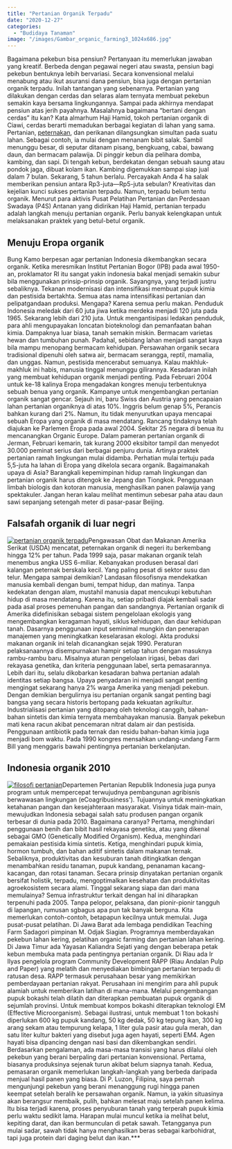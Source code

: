 ```yaml
---
title: "Pertanian Organik Terpadu"
date: "2020-12-27"
categories: 
  - "Budidaya Tanaman"
image: "/images/Gambar_organic_farming3_1024x686.jpg"
---
```


Bagaimana pekebun bisa pensiun? Pertanyaan itu memerlukan jawaban yang kreatif. Berbeda dengan pegawai negeri atau swasta, pensiun bagi pekebun bentuknya lebih bervariasi. Secara konvensional melalui menabung atau ikut asuransi dana pensiun, bisa juga dengan pertanian organik terpadu. Inilah tantangan yang sebenarnya. Pertanian yang dilakukan dengan cerdas dan selaras alam ternyata membuat pekebun semakin kaya bersama lingkungannya. Sampai pada akhirnya mendapat pensiun atas jerih payahnya. Masalahnya bagaimana “bertani dengan cerdas” itu kan? Kata almarhum Haji Hamid, tokoh pertanian organik di Ciawi, cerdas berarti memadukan berbagai kegiatan di lahan yang sama. Pertanian, [peternakan](http://localhost/mitra/peternakan "peternakan"), dan perikanan dilangsungkan simultan pada suatu lahan. Sebagai contoh, ia mulai dengan menanam bibit salak. Sambil menunggu besar, di seputar ditanam pisang, bengkuang, cabai, bawang daun, dan bermacam palawija. Di pinggir kebun dia pelihara domba, kambing, dan sapi. Di tengah kebun, berdekatan dengan sebuah saung atau pondok jaga, dibuat kolam ikan. Kambing digemukkan sampai siap jual dalam 7 bulan. Sekarang, 5 tahun berlalu. Percayakah Anda 4 ha salak memberikan pensiun antara Rp3-juta—Rp5-juta sebulan? Kreativitas dan kejelian kunci sukses pertanian terpadu. Namun, terpadu belum tentu organik. Menurut para aktivis Pusat Pelatihan Pertanian dan Perdesaan Swadaya (P4S) Antanan yang didirikan Haji Hamid, pertanian terpadu adalah langkah menuju pertanian organik. Perlu banyak kelengkapan untuk melaksanakan praktek yang betul-betul organik.

## Menuju Eropa organik

Bung Kamo berpesan agar pertanian Indonesia dikembangkan secara organik. Ketika meresmikan Institut Pertanian Bogor (IPB) pada awal 1950-an, proklamator RI itu sangat yakin indonesia bakal menjadi semakin subur bila menggunakan prinsip-prinsip organik. Sayangnya, yang terjadi justru sebaliknya. Tekanan modernisasi dan intensifikasi membuat pupuk kimia dan pestisida bertakhta. Semua atas nama intensifikasi pertanian dan pelipatgandaan produksi. Mengapa? Karena semua perlu makan. Penduduk Indonesia meledak dari 60 juta jiwa ketika merdeka menjadi 120 juta pada 1965. Sekarang lebih dari 210 juta. Untuk mengantisipasi ledakan penduduk, para ahli mengupayakan loncatan bioteknologi dan pemanfaatan bahan kimia. Dampaknya luar biasa, tanah semakin miskin. Bermacam varietas hewan dan tumbuhan punah. Padahal, sebidang lahan menjadi sangat kaya bila mampu menopang bermacam kehidupan. Persawahan organik secara tradisional dipenuhi oleh satwa air, bermacam serangga, reptil, mamalia, dan unggas. Namun, pestisida mencerabut semuanya. Kalau makhluk-makhluk ini habis, manusia tinggal menunggu gilirannya. Kesadaran inilah yang membuat kehidupan organik menjadi penting. Pada Februari 2004 untuk ke-18 kalinya Eropa mengadakan kongres menuju terbentuknya sebuah benua yang organik. Kampanye untuk mengembangkan pertanian organik sangat gencar. Sejauh ini, baru Swiss dan Austria yang pencapaian lahan pertanian organiknya di atas 10%. Inggris belum genap 5%, Perancis bahkan kurang dari 2%. Namun, itu tidak menyurutkan upaya mencapai sebuah Eropa yang organik di masa mendatang. Rancang tindaknya telah diajukan ke Parlemen Eropa pada awal 2004. Sekitar 25 negara di benua itu mencanangkan Organic Europe. Dalam pameran pertanian organik di Jerman, Februari kemarin, tak kurang 2000 eksibitor tampil dan menyedot 30.000 peminat serius dari berbagai penjuru dunia. Artinya praktek pertanian ramah lingkungan mulai didamba. Perhatian mulai tertuju pada 5,5-juta ha lahan di Eropa yang dikelola secara organik. Bagaimanakah upaya di Asia? Barangkali kepemimpinan hidup ramah lingkungan dan pertanian organik harus ditengok ke Jepang dan Tiongkok. Penggunaan limbah biologis dan kotoran manusia, menghasilkan panen palawija yang spektakuler. Jangan heran kalau melihat mentimun sebesar paha atau daun sawi sepanjang setengah meter di pasar-pasar Beijing.

## Falsafah organik di luar negri

[![pertanian organik terpadu](/images/Gambar_organic_farming_1024x713.jpg)](http://localhost/mitra/wp-content/uploads/2020/12/Gambar_organic_farming_1024x713.jpg)Pengawasan Obat dan Makanan Amerika Serikat (USDA) mencatat, peternakan organik di negeri itu berkembang hingga 12% per tahun. Pada 1999 saja, pasar makanan organik telah menembus angka USS 6-miliar. Kebanyakan produsen berasal dari kalangan peternak berskala kecil. Yang paling pesat di sektor susu dan telur. Mengapa sampai demikian? Landasan filosofisnya mendekatkan manusia kembali dengan bumi, tempat hidup, dan matinya. Tanpa kedekatan dengan alam, mustahil manusia dapat mencukupi kebutuhan hidup di masa mendatang. Karena itu, setiap pribadi diajak kembali sadar pada asal proses pemenuhan pangan dan sandangnya. Pertanian organik di Amerika didefinisikan sebagai sistem pengelolaan ekologis yang mengembangkan keragaman hayati, siklus kehidupan, dan daur kehidupan tanah. Dasarnya penggunaan input seminimal mungkin dan penerapan manajemen yang meningkatkan keselarasan ekologi. Akta produksi makanan organik ini telah dicanangkan sejak 1990. Peraturan pelaksanaannya disempurnakan hampir setiap tahun dengan masuknya rambu-rambu baru. Misalnya aturan pengelolaan irigasi, bebas dari rekayasa genetika, dan kriteria penggunaan label, serta pemasarannya. Lebih dari itu, selalu dikobarkan kesadaran bahwa pertanian adalah identitas setiap bangsa. Upaya penyadaran ini menjadi sangat penting mengingat sekarang hanya 2% warga Amerika yang menjadi pekebun. Dengan demikian bergulirnya isu pertanian organik sangat penting bagi bangsa yang secara historis bertopang pada kekuatan agrikultur. Industrialisasi pertanian yang ditopang oleh teknologi canggih, bahan-bahan sintetis dan kimia ternyata membahayakan manusia. Banyak pekebun mati kena racun akibat pencemaran nitrat dalam air dan pestisida. Penggunaan antibiotik pada ternak dan residu bahan-bahan kimia juga menjadi bom waktu. Pada 1990 kongres mensahkan undang-undang Farm Bill yang menggaris bawahi pentingnya pertanian berkelanjutan.

## Indonesia organik 2010

[![filosofi pertanian](/images/Gambar_organic_farming1_1024x700.jpg)](http://localhost/mitra/wp-content/uploads/2020/12/Gambar_organic_farming1_1024x700.jpg)Departemen Pertanian Republik Indonesia juga punya program untuk mempercepat terwujudnya pembangunan agribisnis berwawasan lingkungan (eCoagribusiness'). Tujuannya untuk meningkatkan ketahanan pangan dan kesejahteraan masyarakat. Visinya tidak main-main, mewujudkan Indonesia sebagai salah satu produsen pangan organik terbesar di dunia pada 2010. Bagaimana caranya? Pertama, menghindari penggunaan benih dan bibit hasil rekayasa genetika, atau yang dikenal sebagai GMO (Genetically Modified Organism). Kedua, menghindari pemakaian pestisida kimia sintetis. Ketiga, menghindari pupuk kimia, hormon tumbuh, dan bahan aditif sintetis dalam makanan ternak. Sebaliknya, produktivitas dan kesuburan tanah ditingkatkan dengan menambahkan residu tanaman, pupuk kandang, penanaman kacang-kacangan, dan rotasi tanaman. Secara prinsip dinyatakan pertanian organik bersifat holistik, terpadu, mengoptimalkan kesehatan dan produktivitas agroekosistem secara alami. Tinggal sekarang siapa dan dari mana memulainya? Semua infrastruktur terkait dengan hal ini diharapkan terpenuhi pada 2005. Tanpa pelopor, pelaksana, dan pionir-pionir tangguh di lapangan, rumusan sgbagus apa pun tak banyak berguna. Kita memerlukan contoh-contoh, betapapun kecilnya untuk memulai. Juga pusat-pusat pelatihan. Di Jawa Barat ada lembaga pendidikan Teaching Farm Sadagori pimpinan M. Odjak Siagian. Programnya memberdayakan pekebun lahan kering, pelatihan organic farming dan pertanian lahan kering. Di Jawa Timur ada Yayasan Kaliandra Sejati yang dengan beberapa petak kebun membuka mata pada pentingnya pertanian organik. Di Riau ada Ir Ilyas pengelola program Community Development RAPP (Riau Andalan Pulp and Paper) yang melatih dan menyediakan bimbingan pertanian terpadu di ratusan desa. RAPP termasuk perusahaan besar yang memikirkan pemberdayaan pertanian rakyat. Perusahaan ini mengirim para ahli pupuk alamiah untuk memberikan latihan di mana-mana. Melalui pengembangan pupuk bokashi telah dilatih dan diterapkan pembuatan pupuk organik di sejumlah provinsi. Untuk membuat kompos bokashi diterapkan teknologi EM (Effective Microorganism). Sebagai ilustrasi, untuk membuat 1 ton bokashi diperlukan 600 kg pupuk kandang, 50 kg dedak, 50 kg tepung ikan, 300 kg arang sekam atau tempurung kelapa, 1 liter gula pasir atau gula merah, dan satu liter kultur bakteri yang disebut juga agen hayati, seperti EM4. Agen hayati bisa dipancing dengan nasi basi dan dikembangkan sendiri. Berdasarkan pengalaman, ada masa-masa transisi yang harus dilalui oleh pekebun yang berani berpaling dari pertanian konvensional. Pertama, biasanya produksinya sejenak turun akibat belum siapnya tanah. Kedua, pemasaran organik memerlukan langkah-langkah yang berbeda daripada menjual hasil panen yang biasa. Di P. Luzon, Filipina, saya pernah mengunjungi pekebun yang berani menanggung rugi hingga panen keempat setelah beralih ke persawahan organik. Namun, ia yakin situasinya akan berangsur membaik, pulih, bahkan melesat maju setelah panen kelima. Itu bisa terjadi karena, proses penyuburan tanah yang terperah pupuk kimia perlu waktu sedikit lama. Harapan mulai muncul ketika ia melihat belut, kepiting darat, dan ikan bermunculan di petak sawah. Tetangganya pun mulai sadar, sawah tidak hanya menghasilkan beras sebagai karbohidrat, tapi juga protein dari daging belut dan ikan.\*\*\*
